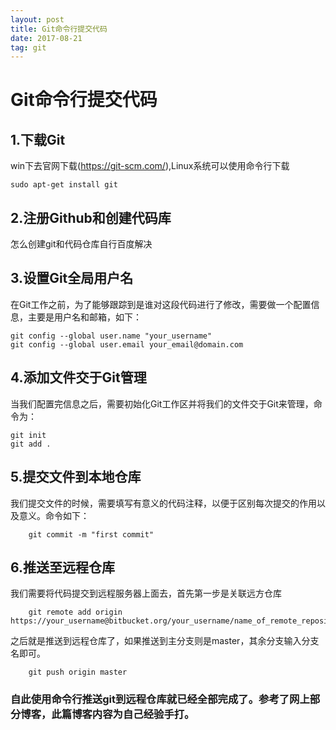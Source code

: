 ```yaml
---
layout: post
title: Git命令行提交代码
date: 2017-08-21 
tag: git
---
```

# Git命令行提交代码
## 1.下载Git
   win下去官网下载(https://git-scm.com/),Linux系统可以使用命令行下载
```
sudo apt-get install git
```
## 2.注册Github和创建代码库
   怎么创建git和代码仓库自行百度解决
## 3.设置Git全局用户名
   在Git工作之前，为了能够跟踪到是谁对这段代码进行了修改，需要做一个配置信息，主要是用户名和邮箱，如下：
```
git config --global user.name "your_username"  
git config --global user.email your_email@domain.com  
```
## 4.添加文件交于Git管理
   当我们配置完信息之后，需要初始化Git工作区并将我们的文件交于Git来管理，命令为：

```
git init
git add .
```
## 5.提交文件到本地仓库
   我们提交文件的时候，需要填写有意义的代码注释，以便于区别每次提交的作用以及意义。命令如下：
    
```
    git commit -m "first commit"  
```
## 6.推送至远程仓库
   我们需要将代码提交到远程服务器上面去，首先第一步是关联远方仓库

```
    git remote add origin https://your_username@bitbucket.org/your_username/name_of_remote_repository.git  
```
之后就是推送到远程仓库了，如果推送到主分支则是master，其余分支输入分支名即可。

```
    git push origin master
```
### 自此使用命令行推送git到远程仓库就已经全部完成了。参考了网上部分博客，此篇博客内容为自己经验手打。

